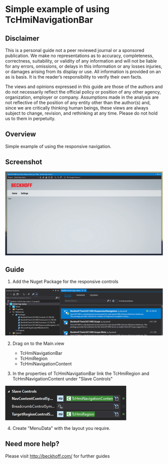 # Simple example of using TcHmiNavigationBar

## Disclaimer

This is a personal guide not a peer reviewed journal or a sponsored publication. We make
no representations as to accuracy, completeness, correctness, suitability, or validity of any
information and will not be liable for any errors, omissions, or delays in this information or any
losses injuries, or damages arising from its display or use. All information is provided on an as
is basis. It is the reader’s responsibility to verify their own facts.

The views and opinions expressed in this guide are those of the authors and do not
necessarily reflect the official policy or position of any other agency, organization, employer or
company. Assumptions made in the analysis are not reflective of the position of any entity
other than the author(s) and, since we are critically thinking human beings, these views are
always subject to change, revision, and rethinking at any time. Please do not hold us to them
in perpetuity.

## Overview

Simple example of using the responsive navigation.

## Screenshot

![image](./docs/images/Screenshot.gif)

## Guide

1. Add the Nuget Package for the responsive controls

![image](./docs/images/1.png)

2. Drag on to the Main.view

   - TcHmiNavigationBar
   - TcHmiRegion
   - TcHmiNavigationContent

3. In the properties of TcHmiNavigationBar link the TcHmiRegion and TcHmiNavigationContent under "Slave Controls"

![image](./docs/images/2.png)

4. Create "MenuData" with the layout you require.

## Need more help?

Please visit http://beckhoff.com/ for further guides
